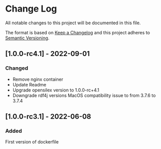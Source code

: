 
# Change Log

All notable changes to this project will be documented in this file.

The format is based on [Keep a Changelog](http://keepachangelog.com/)
and this project adheres to [Semantic Versioning](http://semver.org/).

## [1.0.0-rc4.1] - 2022-09-01

### Changed
  
- Remove nginx container
- Update Readme
- Upgrade opensilex version to 1.0.0-rc+4.1
- Downgrade rdf4j versions MacOS compatibility issue to from 3.7.6 to 3.7.4 

## [1.0.0-rc3.1] - 2022-06-08

### Added

First version of dockerfile
